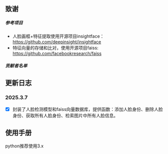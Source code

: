 ## 致谢
##### 参考项目

- 人脸画框+特征提取使用开源项目insightface：https://github.com/deepinsight/insightface
- 特征向量的存储和比对，使用开源项目faiss: https://github.com/facebookresearch/faiss

##### 贡献者名单

<!-- CONTRIBUTORS LIST -->
<!-- CONTRIBUTORS LIST END -->

## 更新日志

### 2025.3.7
- [x] 封装了人脸检测模型和faiss向量数据库，提供函数：添加人脸身份、删除人脸身份、获取所有人脸身份、检索图片中所有人脸信息。


## 使用手册

python推荐使用3.x  


